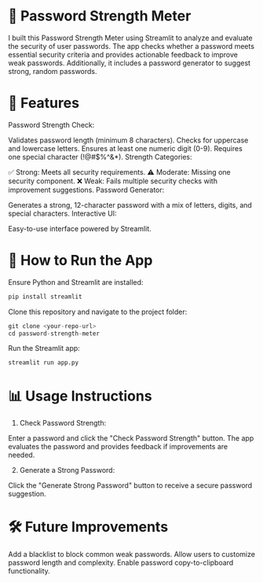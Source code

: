 
# 🔐 Password Strength Meter
I built this Password Strength Meter using Streamlit to analyze and evaluate the security of user passwords. The app checks whether a password meets essential security criteria and provides actionable feedback to improve weak passwords. Additionally, it includes a password generator to suggest strong, random passwords.

# 📌 Features
Password Strength Check:

Validates password length (minimum 8 characters).
Checks for uppercase and lowercase letters.
Ensures at least one numeric digit (0-9).
Requires one special character (!@#$%^&*).
Strength Categories:

✅ Strong: Meets all security requirements.
⚠️ Moderate: Missing one security component.
❌ Weak: Fails multiple security checks with improvement suggestions.
Password Generator:

Generates a strong, 12-character password with a mix of letters, digits, and special characters.
Interactive UI:

Easy-to-use interface powered by Streamlit.

# 🚀 How to Run the App
Ensure Python and Streamlit are installed:

```python
pip install streamlit
```

Clone this repository and navigate to the project folder:

```python
git clone <your-repo-url>
cd password-strength-meter
```

Run the Streamlit app:

```python
streamlit run app.py
```

# 📊 Usage Instructions
1. Check Password Strength:

Enter a password and click the "Check Password Strength" button.
The app evaluates the password and provides feedback if improvements are needed.

2. Generate a Strong Password:

Click the "Generate Strong Password" button to receive a secure password suggestion.

# 🛠️ Future Improvements

Add a blacklist to block common weak passwords.
Allow users to customize password length and complexity.
Enable password copy-to-clipboard functionality.
